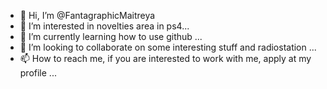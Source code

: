 - 👋 Hi, I’m @FantagraphicMaitreya
- 👀 I’m interested in novelties area in ps4...
- 🌱 I’m currently learning how to use github ...
- 💞️ I’m looking to collaborate on some interesting stuff and radiostation ...
- 📫 How to reach me, if you are interested to work with me, apply at my profile ...

<!---
FantagraphicMaitreya/FantagraphicMaitreya is a ✨ special ✨ repository because its `README.md` (this file) appears on your GitHub profile.
You can click the Preview link to take a look at your changes.
--->
